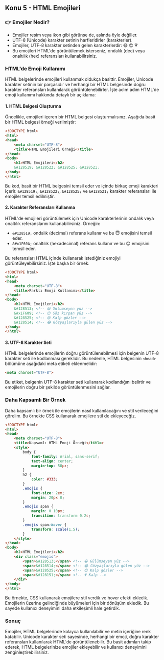 ## Konu 5 - HTML Emojileri

### **👉** Emojiler Nedir?

- Emojiler resim veya ikon gibi görünse de, aslında öyle değiller.
- UTF-8 (Unicode) karakter setinin harfleridirler (karakterler).
- Emojiler, UTF-8 karakter setinden gelen karakterlerdir: 😄 😍 💗
- Bu emojileri HTML'de görüntülemek isterseniz, ondalık (dec) veya onaltılık (hex) referansları kullanabilirsiniz.

### HTML'de Emoji Kullanımı

HTML belgelerinde emojileri kullanmak oldukça basittir. Emojiler, Unicode karakter setinin bir parçasıdır ve herhangi bir HTML belgesinde doğru karakter referansları kullanılarak görüntülenebilirler. İşte adım adım HTML'de emoji kullanımı hakkında detaylı bir açıklama:

#### 1. HTML Belgesi Oluşturma

Öncelikle, emojileri içeren bir HTML belgesi oluşturmalısınız. Aşağıda basit bir HTML belgesi örneği verilmiştir:

```html
<!DOCTYPE html>
<html>
<head>
    <meta charset="UTF-8">
    <title>HTML Emojileri Örneği</title>
</head>
<body>
    <h2>HTML Emojileri</h2>
    &#128519; &#128522; &#128525; &#128521;
</body>
</html>
```

Bu kod, basit bir HTML belgesini temsil eder ve içinde birkaç emoji karakteri içerir. `&#128519;`, `&#128522;`, `&#128525;` ve `&#128521;` karakter referansları ile emojiler temsil edilmiştir.

#### 2. Karakter Referansları Kullanma

HTML'de emojileri görüntülemek için Unicode karakterlerinin ondalık veya onaltılık referanslarını kullanabilirsiniz. Örneğin:

- `&#128519;` ondalık (decimal) referans kullanır ve bu 😇 emojisini temsil eder.
- `&#x1F60A;` onaltılık (hexadecimal) referans kullanır ve bu 😊 emojisini temsil eder.

Bu referansları HTML içinde kullanarak istediğiniz emojiyi görüntüleyebilirsiniz. İşte başka bir örnek:

```html
<!DOCTYPE html>
<html>
<head>
    <meta charset="UTF-8">
    <title>Farklı Emoji Kullanımı</title>
</head>
<body>
    <h2>HTML Emojileri</h2>
    &#128513; <!-- 😀 Gülümseyen yüz -->
    &#x1F609; <!-- 😉 Göz kırpan yüz -->
    &#128525; <!-- 😍 Kalp gözler -->
    &#128514; <!-- 😂 Gözyaşlarıyla gülen yüz -->
</body>
</html>
```

#### 3. UTF-8 Karakter Seti

HTML belgelerinde emojilerin doğru görüntülenebilmesi için belgenin UTF-8 karakter seti ile kodlanması gereklidir. Bu nedenle, HTML belgesinin `<head>` bölümüne aşağıdaki meta etiketi eklenmelidir:

```html
<meta charset="UTF-8">
```

Bu etiket, belgenin UTF-8 karakter seti kullanarak kodlandığını belirtir ve emojilerin doğru bir şekilde görüntülenmesini sağlar.

### Daha Kapsamlı Bir Örnek

Daha kapsamlı bir örnek ile emojilerin nasıl kullanılacağını ve stil verileceğini görelim. Bu örnekte CSS kullanarak emojilere stil de ekleyeceğiz.

```html
<!DOCTYPE html>
<html>
<head>
    <meta charset="UTF-8">
    <title>Kapsamlı HTML Emoji Örneği</title>
    <style>
        body {
            font-family: Arial, sans-serif;
            text-align: center;
            margin-top: 50px;
        }
        h2 {
            color: #333;
        }
        .emojis {
            font-size: 2em;
            margin: 20px 0;
        }
        .emojis span {
            margin: 0 10px;
            transition: transform 0.2s;
        }
        .emojis span:hover {
            transform: scale(1.5);
        }
    </style>
</head>
<body>
    <h2>HTML Emojileri</h2>
    <div class="emojis">
        <span>&#128513;</span> <!-- 😀 Gülümseyen yüz -->
        <span>&#128514;</span> <!-- 😂 Gözyaşlarıyla gülen yüz -->
        <span>&#128525;</span> <!-- 😍 Kalp gözler -->
        <span>&#128151;</span> <!-- 💗 Kalp -->
    </div>
</body>
</html>
```

Bu örnekte, CSS kullanarak emojilere stil verdik ve hover efekti ekledik. Emojilerin üzerine gelindiğinde büyümeleri için bir dönüşüm ekledik. Bu sayede kullanıcı deneyimini daha etkileşimli hale getirdik.

### Sonuç

Emojiler, HTML belgelerinde kolayca kullanılabilir ve metin içeriğine renk katabilir. Unicode karakter seti sayesinde, herhangi bir emoji, doğru karakter referansları kullanılarak HTML'de görüntülenebilir. Bu basit adımları takip ederek, HTML belgelerinize emojiler ekleyebilir ve kullanıcı deneyimini zenginleştirebilirsiniz.
